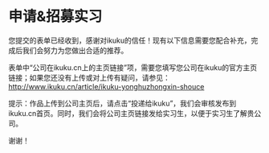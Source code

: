 # 申请&招募实习

您提交的表单已经收到，感谢对ikuku的信任！现有以下信息需要您配合补充，完成后我们会努力为您做出合适的推荐。

表单中“公司在ikuku.cn上的主页链接”项，需要您填写您公司在ikuku的官方主页链接；如果您还没有上传或对上传有疑问，请参见：http://www.ikuku.cn/article/ikuku-yonghuzhongxin-shouce

提示：作品上传到公司主页后，请点击“投递给ikuku”，我们会审核发布到ikuku.cn首页。同时，我们会将公司主页链接发给实习生，以便于实习生了解贵公司。

谢谢！
